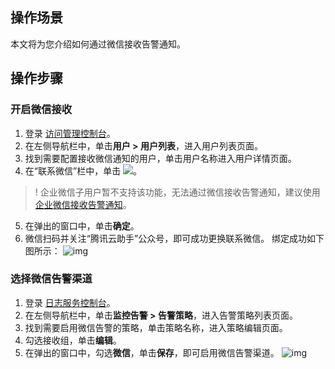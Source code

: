 ## 操作场景

本文将为您介绍如何通过微信接收告警通知。

## 操作步骤

### 开启微信接收

1. 登录 [访问管理控制台](https://console.cloud.tencent.com/cam)。
2. 在左侧导航栏中，单击**用户 > 用户列表**，进入用户列表页面。
3. 找到需要配置接收微信通知的用户，单击用户名称进入用户详情页面。
4. 在“联系微信”栏中，单击 ![](https://main.qcloudimg.com/raw/2aa3f1ffbeed26a8462bf74fc15a7111.png)。
>! 企业微信子用户暂不支持该功能，无法通过微信接收告警通知，建议使用 [企业微信接收告警通知](https://cloud.tencent.com/document/product/614/51746)。
>
5. 在弹出的窗口中，单击**确定**。
6. 微信扫码并关注“腾讯云助手”公众号，即可成功更换联系微信。
绑定成功如下图所示：
![img](https://main.qcloudimg.com/raw/749b2934856c58ea0449d312f3dfd2bb.png)

### 选择微信告警渠道

1. 登录 [日志服务控制台](https://console.cloud.tencent.com/cls/monitor/notice/create)。
2. 在左侧导航栏中，单击**监控告警 > 告警策略**，进入告警策略列表页面。
3. 找到需要启用微信告警的策略，单击策略名称，进入策略编辑页面。
4. 勾选接收组，单击**编辑**。
5.  在弹出的窗口中，勾选**微信**，单击**保存**，即可启用微信告警渠道。
![img](https://main.qcloudimg.com/raw/3f2e23508432927e9ccb16ef2bd79b85.png)


